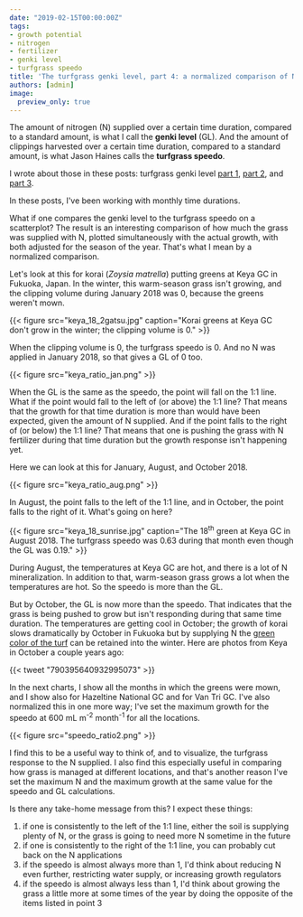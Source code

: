```yaml
---
date: "2019-02-15T00:00:00Z"
tags:
- growth potential
- nitrogen
- fertilizer
- genki level
- turfgrass speedo
title: 'The turfgrass genki level, part 4: a normalized comparison of N fertilizer to growth rate'
authors: [admin]
image:
  preview_only: true
---
```


The amount of nitrogen (N) supplied over a certain time duration, compared to a standard amount, is what I call the **genki level** (GL). And the amount of clippings harvested over a certain time duration, compared to a standard amount, is what Jason Haines calls the **turfgrass speedo**. 

I wrote about those in these posts: turfgrass genki level [part 1](https://www.asianturfgrass.com/2019-02-03-the-turfgrass-genki-level-part1/), [part 2](https://www.asianturfgrass.com/2019-02-03-the-turfgrass-genki-level-part2/), and [part 3](https://www.asianturfgrass.com/2019-02-10-the-turfgrass-genki-level-part3/).

In these posts, I've been working with monthly time durations.

What if one compares the genki level to the turfgrass speedo on a scatterplot? The result is an interesting comparison of how much the grass was supplied with N, plotted simultaneously with the actual growth, with both adjusted for the season of the year. That's what I mean by a normalized comparison. 

Let's look at this for korai (*Zoysia matrella*) putting greens at Keya GC in Fukuoka, Japan. In the winter, this warm-season grass isn't growing, and the clipping volume during January 2018 was 0, because the greens weren't mown.

{{< figure src="keya_18_2gatsu.jpg" caption="Korai greens at Keya GC don't grow in the winter; the clipping volume is 0." >}}

When the clipping volume is 0, the turfgrass speedo is 0. And no N was applied in January 2018, so that gives a GL of 0 too. 

{{< figure src="keya_ratio_jan.png" >}}

When the GL is the same as the speedo, the point will fall on the 1:1 line. What if the point would fall to the left of (or above) the 1:1 line? That means that the growth for that time duration is more than would have been expected, given the amount of N supplied. And if the point falls to the right of (or below) the 1:1 line? That means that one is pushing the grass with N fertilizer during that time duration but the growth response isn't happening yet.

Here we can look at this for January, August, and October 2018.

{{< figure src="keya_ratio_aug.png" >}}

In August, the point falls to the left of the 1:1 line, and in October, the point falls to the right of it. What's going on here?

{{< figure src="keya_18_sunrise.jpg" caption="The 18<sup>th</sup> green at Keya GC in August 2018. The turfgrass speedo was 0.63 during that month even though the GL was 0.19." >}}

During August, the temperatures at Keya GC are hot, and there is a lot of N mineralization. In addition to that, warm-season grass grows a lot when the temperatures are hot. So the speedo is more than the GL. 

But by October, the GL is now more than the speedo. That indicates that the grass is being pushed to grow but isn't responding during that same time duration. The temperatures are getting cool in October; the growth of korai slows dramatically by October in Fukuoka but by supplying N the [green color of the turf](https://twitter.com/drumcturf/status/790395640932995073) can be retained into the winter. Here are photos from Keya in October a couple years ago:

{{< tweet "790395640932995073" >}}

In the next charts, I show all the months in which the greens were mown, and I show also for Hazeltine National GC and for Van Tri GC. I've also normalized this in one more way; I've set the maximum growth for the speedo at 600 mL m<sup>-2</sup> month<sup>-1</sup> for all the locations. 

{{< figure src="speedo_ratio2.png" >}}

I find this to be a useful way to think of, and to visualize, the turfgrass response to the N supplied. I also find this especially useful in comparing how grass is managed at different locations, and that's another reason I've set the maximum N and the maximum growth at the same value for the speedo and GL calculations.

Is there any take-home message from this? I expect these things:

1. if one is consistently to the left of the 1:1 line, either the soil is supplying plenty of N, or the grass is going to need more N sometime in the future
2. if one is consistently to the right of the 1:1 line, you can probably cut back on the N applications
3. if the speedo is almost always more than 1, I'd think about reducing N even further, restricting water supply, or increasing growth regulators
4. if the speedo is almost always less than 1, I'd think about growing the grass a little more at some times of the year by doing the opposite of the items listed in point 3

